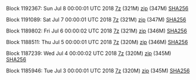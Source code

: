 Block 1192367: Sun Jul  8 00:00:01 UTC 2018 [7z](https://transfer.sh/SItS6/bootstrap.dat.20180708.7z) (321M) [zip](https://transfer.sh/YMOSD/bootstrap.dat.20180708.zip) (347M) [SHA256](https://transfer.sh/SYTGy/sha256.txt)

Block 1191089: Sat Jul  7 00:00:01 UTC 2018 [7z](https://transfer.sh/zd2a7/bootstrap.dat.20180707.7z) (321M) [zip](https://transfer.sh/H88Cv/bootstrap.dat.20180707.zip) (347M) [SHA256](https://transfer.sh/Zf7OO/sha256.txt)

Block 1189802: Fri Jul  6 00:00:02 UTC 2018 [7z](https://transfer.sh/kEhJD/bootstrap.dat.20180706.7z) (321M) [zip](https://transfer.sh/lelGP/bootstrap.dat.20180706.zip) (346M) [SHA256](https://transfer.sh/K7Zho/sha256.txt)

Block 1188511: Thu Jul  5 00:00:01 UTC 2018 [7z](https://transfer.sh/ZLcGV/bootstrap.dat.20180705.7z) (320M) [zip](https://transfer.sh/9RYAj/bootstrap.dat.20180705.zip) (346M) [SHA256](https://transfer.sh/RxylK/sha256.txt)

Block 1187239: Wed Jul  4 00:00:02 UTC 2018 [7z](https://transfer.sh/u2YbB/bootstrap.dat.20180704.7z) (320M) [zip](https://transfer.sh/4JArs/bootstrap.dat.20180704.zip) (345M) [SHA256](https://transfer.sh/dg7vY/sha256.txt)

Block 1185946: Tue Jul  3 00:00:01 UTC 2018 [7z](https://transfer.sh/1c6e7/bootstrap.dat.20180703.7z) (320M) [zip](https://transfer.sh/molOW/bootstrap.dat.20180703.zip) (345M) [SHA256](https://transfer.sh/nkQ5H/sha256.txt)

